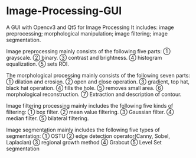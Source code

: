 # Image-Processing-GUI
A GUI with Opencv3 and Qt5 for Image Processing
It includes: image preprocessing; morphological manipulation; image filtering; image segmentation.

Image preprocessing mainly consists of the following five parts:
① grayscale.
② binary.
③ contrast and brightness.
④ histogram equalization.
⑤ sets ROI.

The morphological processing mainly consists of the following seven parts:
① dilation and erosion.
② open and close operation.
③ gradient, top hat, black hat operation.
④ fills the hole.
⑤ removes small area.
⑥ morphological reconstruction.
⑦ Extraction and description of contour.

Image filtering processing mainly includes the following five kinds of filtering:
① box filter.
② mean value filtering.
③ Gaussian filter.
④ median filter.
⑤ bilateral filtering.

Image segmentation mainly includes the following five types of segmentation:
① OSTU
② edge detection operator(Canny, Sobel, Laplacian)
③ regional growth method
④ Grabcut
⑤ Level Set segmentation
